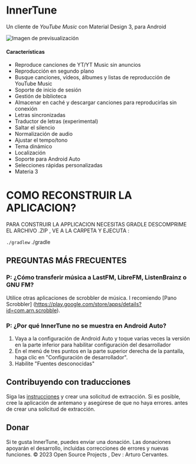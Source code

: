 # InnerTune     


Un cliente de *YouTube Music* con Material Design 3, para Android

![Imagen de previsualización](https://raw.githubusercontent.com/z-huang/InnerTune/dev/app/src/main/res/mipmap-xxxhdpi/ic_launcher_round.webp)

#### Características

*   Reproduce canciones de YT/YT Music sin anuncios
*   Reproducción en segundo plano
*   Busque canciones, vídeos, álbumes y listas de reproducción de YouTube Music
*   Soporte de inicio de sesión
*   Gestión de biblioteca
*   Almacenar en caché y descargar canciones para reproducirlas sin conexión
*   Letras sincronizadas
*   Traductor de letras (experimental)
*   Saltar el silencio
*   Normalización de audio
*   Ajustar el tempo/tono
*   Tema dinámico
*   Localización
*   Soporte para Android Auto
*   Selecciones rápidas personalizadas
*   Materia 3

# COMO RECONSTRUIR LA APLICACION?

PARA CONSTRUIR LA APPLICACION NECESITAS GRADLE
DESCOMPRIME EL ARCHIVO .ZIP , VE A LA CARPETA Y 
 EJECUTA :

`
./gradlew
`
./gradle

## PREGUNTAS MÁS FRECUENTES

### P: ¿Cómo transferir música a LastFM, LibreFM, ListenBrainz o GNU FM?

Utilice otras aplicaciones de scrobbler de música. I
recomiendo [Pano Scrobbler] (https://play.google.com/store/apps/details?id=com.arn.scrobble).

### P: ¿Por qué InnerTune no se muestra en Android Auto?

1. Vaya a la configuración de Android Auto y toque varias veces la versión en la parte inferior para habilitar
   configuración del desarrollador
2. En el menú de tres puntos en la parte superior derecha de la pantalla, haga clic en "Configuración de desarrollador".
3. Habilite "Fuentes desconocidas"

## Contribuyendo con traducciones

Siga las [instrucciones](https://developer.android.com/guide/topics/resources/localization) y
crear una solicitud de extracción. Si es posible, cree la aplicación de antemano y asegúrese de que no haya errores.
antes de crear una solicitud de extracción.

## Donar

Si te gusta InnerTune, puedes enviar una donación. Las donaciones apoyarán el desarrollo,
incluidas correcciones de errores y nuevas funciones.
© 2023 Open Source Projects , Dev : Arturo Cervantes.[](https://github.com/Arturo254)
